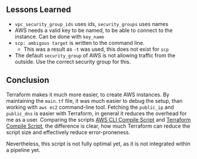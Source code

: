 ## Lessons Learned
 
- `vpc_security_group_ids` uses ids, `security_groups` uses names
- AWS needs a valid key to be named, to be able to connect to the instance. Can be done with `key_name`
- `scp: ambigous target` is written to the command line. 
  - This was a result as `-t` was used, this does not exist for `scp`
- The default `security_group` of AWS is not allowing traffic from the outside. Use the correct security group for this.


## Conclusion

Terraform makes it much more easier, to create AWS instances. By maintaining the `main.tf` file, it was much easier to debug the setup, than working with `aws ec2` command-line tool. Fetching the `public_ip` and `public_dns` is easier with Terraform, in general it reduces the overhead for me as a user. Comparing the scripts [AWS CLI Compile Script](../../../cloud-providers/aws/compile-on-instance/execute.bash) and [Terraform Compile Script](execute.bash), the difference is clear, how much Terraform can reduce the script size and effectively reduce error-proneness.

Nevertheless, this script is not fully optimal yet, as it is not integrated within a pipeline yet. 